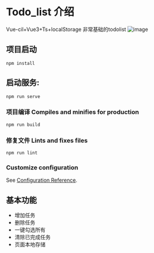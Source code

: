 # Todo_list 介绍
Vue-cil+Vue3+Ts+localStorage 非常基础的todolist
![image](https://user-images.githubusercontent.com/52476806/133882920-430d172a-385d-4802-af48-530cb8d66261.png)


## 项目启动
```
npm install
```

## 启动服务:
```
npm run serve
```

### 项目编译 Compiles and minifies for production
```
npm run build
```

### 修复文件 Lints and fixes files
```
npm run lint
```

### Customize configuration
See [Configuration Reference](https://cli.vuejs.org/config/).

## 基本功能
* 增加任务
* 删除任务
* 一键勾选所有
* 清除已完成任务
* 页面本地存储
